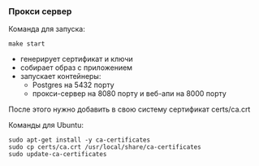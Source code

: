 ### Прокси сервер

Команда для запуска:

`make start`

- генерирует сертификат и ключи
- собирает образ с приложением
- запускает контейнеры:
  - Postgres на 5432 порту
  - прокси-сервер на 8080 порту и веб-апи на 8000 порту


После этого нужно добавить в свою систему сертификат certs/ca.crt

Команды для Ubuntu:

```
sudo apt-get install -y ca-certificates
sudo cp certs/ca.crt /usr/local/share/ca-certificates
sudo update-ca-certificates
```
